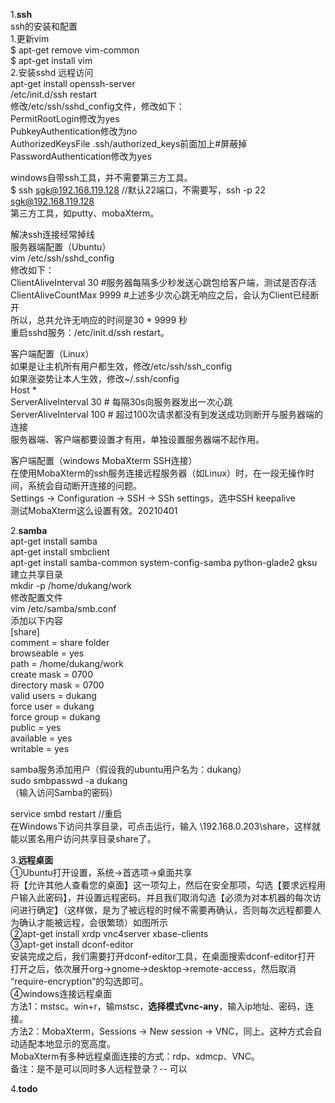 1.**ssh**  
ssh的安装和配置  
1.更新vim  
$ apt-get remove vim-common  
$ apt-get install vim  
2.安装sshd 远程访问  
apt-get install openssh-server  
/etc/init.d/ssh restart  
修改/etc/ssh/sshd_config文件，修改如下：  
    PermitRootLogin修改为yes  
    PubkeyAuthentication修改为no  
    AuthorizedKeysFile .ssh/authorized_keys前面加上#屏蔽掉  
    PasswordAuthentication修改为yes  

windows自带ssh工具，并不需要第三方工具。  
$ ssh sgk@192.168.119.128  //默认22端口，不需要写，ssh -p 22 sgk@192.168.119.128  
第三方工具，如putty、mobaXterm。  


解决ssh连接经常掉线  
服务器端配置（Ubuntu）  
vim /etc/ssh/sshd_config  
修改如下：  
ClientAliveInterval 30     \#服务器每隔多少秒发送心跳包给客户端，测试是否存活  
ClientAliveCountMax 9999 \#上述多少次心跳无响应之后，会认为Client已经断开  
所以，总共允许无响应的时间是30 * 9999 秒  
重启sshd服务：/etc/init.d/ssh restart。  

客户端配置（Linux）  
如果是让主机所有用户都生效，修改/etc/ssh/ssh_config  
如果涨姿势让本人生效，修改~/.ssh/config  
Host \*  
    ServerAliveInterval 30  # 每隔30s向服务器发出一次心跳  
    ServerAliveInterval 100  # 超过100次请求都没有到发送成功则断开与服务器端的连接  
服务器端、客户端都要设置才有用，单独设置服务器端不起作用。  

客户端配置（windows MobaXterm SSH连接）  
在使用MobaXterm的ssh服务连接远程服务器（如Linux）时，在一段无操作时间，系统会自动断开连接的问题。  
Settings -> Configuration -> SSH -> SSh settings，选中SSH keepalive  
测试MobaXterm这么设置有效。20210401  


2.**samba**  
apt-get install samba  
apt-get install smbclient  
apt-get install samba-common system-config-samba python-glade2 gksu  
建立共享目录  
mkdir -p /home/dukang/work  
修改配置文件  
vim  /etc/samba/smb.conf  
添加以下内容  
[share]  
comment = share folder  
browseable = yes  
path = /home/dukang/work  
create mask = 0700  
directory mask = 0700  
valid users = dukang  
force user = dukang  
force group = dukang  
public = yes  
available = yes  
writable = yes  

samba服务添加用户（假设我的ubuntu用户名为：dukang）  
sudo smbpasswd -a dukang  
（输入访问Samba的密码）  

service smbd restart     //重启  
在Windows下访问共享目录，可点击运行，输入 \\192.168.0.203\share，这样就能以匿名用户访问共享目录share了。  



3.**远程桌面**  
①Ubuntu打开设置，系统->首选项->桌面共享  
将【允许其他人查看您的桌面】这一项勾上，然后在安全那项，勾选【要求远程用户输入此密码】，并设置远程密码。并且我们取消勾选【必须为对本机器的每次访问进行确定】（这样做，是为了被远程的时候不需要再确认，否则每次远程都要人为确认才能被远程，会很繁琐）如图所示  
②apt-get install xrdp vnc4server xbase-clients  
③apt-get install dconf-editor  
安装完成之后，我们需要打开dconf-editor工具，在桌面搜索dconf-editor打开  
打开之后，依次展开org->gnome->desktop->remote-access，然后取消 “require-encryption”的勾选即可。  
④windows连接远程桌面  
方法1：mstsc。win+r，输mstsc，**选择模式vnc-any**，输入ip地址、密码，连接。  
方法2：MobaXterm，Sessions -> New session -> VNC，同上。这种方式会自动适配本地显示的宽高度。  
       MobaXterm有多种远程桌面连接的方式：rdp、xdmcp、VNC。  
备注：是不是可以同时多人远程登录？-- 可以  


4.**todo**  
